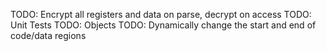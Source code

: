 TODO: Encrypt all registers and data on parse, decrypt on access
TODO: Unit Tests
TODO: Objects
TODO: Dynamically change the start and end of code/data regions

